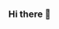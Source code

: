 ### Hi there 👋

<!--
**chetan6780/chetan6780** is a ✨ _special_ ✨ repository because its `README.md` (this file) appears on your GitHub profile.

- 🔭 I’m currently working on Django
- 🌱 I’m currently learning DSA
- 👯 I’m looking to collaborate on Django Projects
- 🤔 I’m looking for help with DSA
- 💬 Ask me about anything
- 📫 How to reach me: crp20802@gmail.com
- 😄 Pronouns: He
- ⚡ Fun fact: I always get's confuse when writing b and d 😄.

